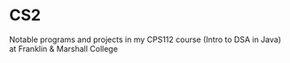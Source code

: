 # CS2
Notable programs and projects in my CPS112 course (Intro to DSA in Java) at Franklin &amp; Marshall College
